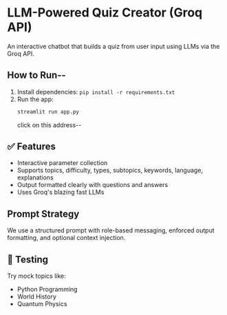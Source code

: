 # LLM-Powered Quiz Creator (Groq API)

An interactive chatbot that builds a quiz from user input using LLMs via the Groq API.

## How to Run--

1. Install dependencies: `pip install -r requirements.txt`
2. Run the app:
    ```bash
    streamlit run app.py
    ```
    click on this address--
   
## ✅ Features

- Interactive parameter collection
- Supports topics, difficulty, types, subtopics, keywords, language, explanations
- Output formatted clearly with questions and answers
- Uses Groq's blazing fast LLMs

##  Prompt Strategy
We use a structured prompt with role-based messaging, enforced output formatting, and optional context injection.

## 🧪 Testing
Try mock topics like:
- Python Programming
- World History
- Quantum Physics


